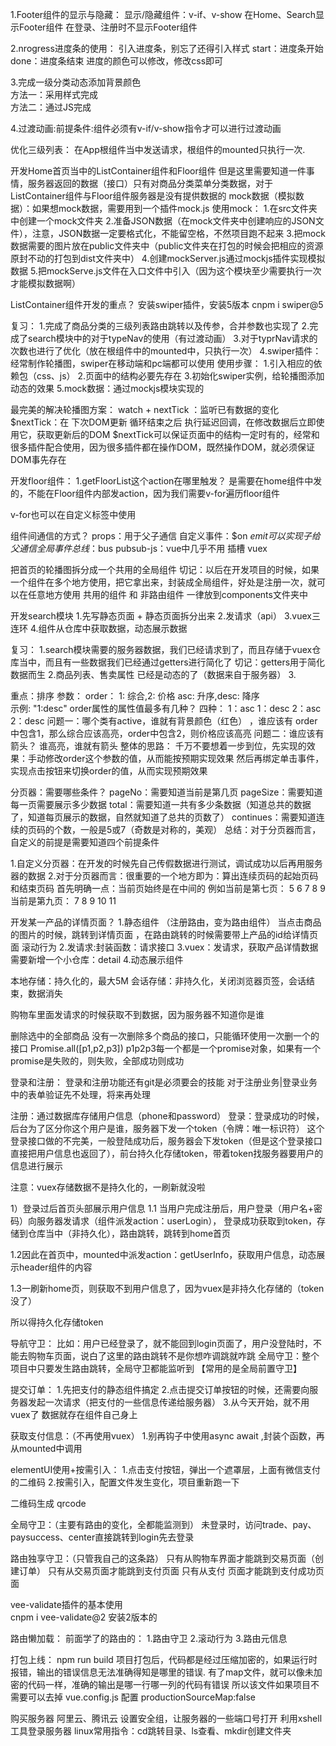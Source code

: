 1.Footer组件的显示与隐藏：
  显示/隐藏组件：v-if、v-show
  在Home、Search显示Footer组件
  在登录、注册时不显示Footer组件

2.nrogress进度条的使用：
引入进度条，别忘了还得引入样式
    start：进度条开始
    done：进度条结束
进度的颜色可以修改，修改css即可

3.完成一级分类动态添加背景颜色  
  方法一：采用样式完成  
  方法二：通过JS完成

4.过渡动画:前提条件:组件必须有v-if/v-show指令才可以进行过渡动画

优化三级列表：
在App根组件当中发送请求，根组件的mounted只执行一次.

开发Home首页当中的ListContainer组件和Floor组件
  但是这里需要知道一件事情，服务器返回的数据（接口）只有对商品分类菜单分类数据，对于ListContainer组件与Floor组件服务器是没有提供数据的
mock数据（模拟数据）：如果想mock数据，需要用到一个插件mock.js
使用mock：
  1.在src文件夹中创建一个mock文件夹
  2.准备JSON数据（在mock文件夹中创建响应的JSON文件），注意，JSON数据一定要格式化，不能留空格，不然项目跑不起来
  3.把mock数据需要的图片放在public文件夹中（public文件夹在打包的时候会把相应的资源原封不动的打包到dist文件夹中）
  4.创建mockServer.js通过mockjs插件实现模拟数据
  5.把mockServe.js文件在入口文件中引入（因为这个模块至少需要执行一次才能模拟数据啊）


ListContainer组件开发的重点？
  安装swiper插件，安装5版本  cnpm i swiper@5

复习：
1.完成了商品分类的三级列表路由跳转以及传参，合并参数也实现了
2.完成了search模块中的对于typeNav的使用（有过渡动画）
3.对于typrNav请求的次数也进行了优化（放在根组件中的mounted中，只执行一次）
4.swiper插件：经常制作轮播图，swiper在移动端和pc端都可以使用
  使用步骤：
        1.引入相应的依赖包（css、js）
        2.页面中的结构必要先存在
        3.初始化swiper实例，给轮播图添加动态的效果
5.mock数据：通过mockjs模块实现的



最完美的解决轮播图方案：
  watch + nextTick ：监听已有数据的变化
  $nextTick：在 下次DOM更新 循环结束之后 执行延迟回调，在修改数据后立即使用它，获取更新后的DOM
  $nextTick可以保证页面中的结构一定时有的，经常和很多插件配合使用，因为很多插件都在操作DOM，既然操作DOM，就必须保证DOM事先存在


开发floor组件：
  1.getFloorList这个action在哪里触发？
      是需要在home组件中发的，不能在Floor组件内部发action，因为我们需要v-for遍历floor组件
  
  v-for也可以在自定义标签中使用

  组件间通信的方式？
    props：用于父子通信
    自定义事件：$on $emit 可以实现子给父通信
    全局事件总线：$bus 
    pubsub-js：vue中几乎不用
    插槽
    vuex

把首页的轮播图拆分成一个共用的全局组件
切记：以后在开发项目的时候，如果一个组件在多个地方使用，把它拿出来，封装成全局组件，好处是注册一次，就可以在任意地方使用
共用的组件  和  非路由组件  一律放到components文件夹中


开发search模块
  1.先写静态页面 + 静态页面拆分出来
  2.发请求（api）
  3.vuex三连环
  4.组件从仓库中获取数据，动态展示数据


复习：
1.search模块需要的服务器数据，我们已经请求到了，而且存储于vuex仓库当中，而且有一些数据我们已经通过getters进行简化了
切记：getters用于简化数据而生
2.商品列表、售卖属性  已经是动态的了（数据来自于服务器）
3.


重点：排序
      参数：
      order：
      1: 综合,2: 价格 asc: 升序,desc: 降序  
      示例: "1:desc"
      order属性的属性值最多有几种？
      四种： 1：asc   1：desc   2：asc   2：desc
  问题一：哪个类有active，谁就有背景颜色（红色） ，谁应该有
  order中包含1，那么综合应该高亮，order中包含2，则价格应该高亮 
  问题二：谁应该有箭头？
  谁高亮，谁就有箭头
      整体的思路：
      千万不要想着一步到位，先实现的效果：手动修改order这个参数的值，从而能按预期实现效果
      然后再绑定单击事件，实现点击按钮来切换order的值，从而实现预期效果

  分页器：需要哪些条件？
  pageNo：需要知道当前是第几页
  pageSize：需要知道每一页需要展示多少数据
  total：需要知道一共有多少条数据（知道总共的数据了，知道每页展示的数据，自然就知道了总共的页数了）
  continues：需要知道连续的页码的个数，一般是5或7（奇数是对称的，美观）
  总结：对于分页器而言，自定义的前提是需要知道四个前提条件

  1.自定义分页器：在开发的时候先自己传假数据进行测试，调试成功以后再用服务器的数据
  2.对于分页器而言：很重要的一个地方即为：算出连续页码的起始页码和结束页码
      首先明确一点：当前页始终是在中间的
        例如当前是第七页： 5 6 7 8 9
       当前是第九页：  7 8 9 10 11


开发某一产品的详情页面？
1.静态组件 （注册路由，变为路由组件）
  当点击商品的图片的时候，跳转到详情页面 ，在路由跳转的时候需要带上产品的id给详情页面
  滚动行为
2.发请求:封装函数：请求接口
3.vuex：发请求，获取产品详情数据
  需要新增一个小仓库：detail
4.动态展示组件



本地存储：持久化的，最大5M
会话存储：非持久化，关闭浏览器页签，会话结束，数据消失


购物车里面发请求的时候获取不到数据，因为服务器不知道你是谁



删除选中的全部商品
  没有一次删除多个商品的接口，只能循环使用一次删一个的接口
  Promise.all([p1,p2,p3])
  p1p2p3每一个都是一个promise对象，如果有一个promise是失败的，则失败，全部成功则成功


登录和注册：
  登录和注册功能还有git是必须要会的技能
  对于注册业务|登录业务中的表单验证先不处理，将来再处理

注册：通过数据库存储用户信息（phone和password）
登录：登录成功的时候，后台为了区分你这个用户是谁，服务器下发一个token（令牌：唯一标识符）
这个登录接口做的不完美，一般登陆成功后，服务器会下发token（但是这个登录接口直接把用户信息也返回了），前台持久化存储token，带着token找服务器要用户的信息进行展示

注意：vuex存储数据不是持久化的，一刷新就没啦

1）登录过后首页头部展示用户信息
  1.1 当用户完成注册后，用户登录（用户名+密码）向服务器发请求（组件派发action：userLogin），
  登录成功获取到token，存储到仓库当中（非持久化），路由跳转，跳转到home首页

  1.2因此在首页中，mounted中派发action：getUserInfo，获取用户信息，动态展示header组件的内容

  1.3一刷新home页，则获取不到用户信息了，因为vuex是非持久化存储的（token没了）

  所以得持久化存储token

导航守卫：
  比如：用户已经登录了，就不能回到login页面了，用户没登陆时，不能去购物车页面，说白了这里的路由跳转不是你想咋调跳就咋跳
  全局守卫：整个项目中只要发生路由跳转，全局守卫都能监听到   【常用的是全局前置守卫】

提交订单：
  1.先把支付的静态组件搞定
  2.点击提交订单按钮的时候，还需要向服务器发起一次请求（把支付的一些信息传递给服务器）
  3.从今天开始，就不用vuex了  数据就存在组件自己身上

获取支付信息：（不再使用vuex）
  1.别再钩子中使用async  await ,封装个函数，再从mounted中调用

elementUI使用+按需引入：
 1.点击支付按钮，弹出一个遮罩层，上面有微信支付的二维码
 2.按需引入，配置文件发生变化，项目重新跑一下

二维码生成  qrcode

全局守卫：（主要有路由的变化，全都能监测到）
  未登录时，访问trade、pay、paysuccess、center直接跳转到login先去登录

路由独享守卫：（只管我自己的这条路）
  只有从购物车界面才能跳到交易页面（创建订单）
  只有从交易页面才能跳到支付页面
  只有从支付 页面才能跳到支付成功页面  
  
vee-validate插件的基本使用  
 cnpm i vee-validate@2 安装2版本的


路由懒加载：
  前面学了的路由的： 1.路由守卫 2.滚动行为  3.路由元信息

打包上线：
  npm run build
项目打包后，代码都是经过压缩加密的，如果运行时报错，输出的错误信息无法准确得知是哪里的错误.
有了map文件，就可以像未加密的代码一样，准确的输出是哪一行哪一列的代码有错误
所以该文件如果项目不需要可以去掉
vue.config.js 配置
productionSourceMap:false

购买服务器
  阿里云、腾讯云
  设置安全组，让服务器的一些端口号打开
  利用xshell工具登录服务器
  linux常用指令：cd跳转目录、ls查看、mkdir创建文件夹